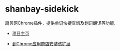 # shanbay-sidekick

扇贝网Chrome插件，提供单词快捷查询及划词翻译等功能.



- [项目主页](http://sidekick.zohosites.com/)


- [到Chrome应用商店安装该扩展](https://chrome.google.com/webstore/detail/%E6%89%87%E8%B4%9Dsidekick/lpecbhfejddelijiphilcmbgohoiphnb?hl=zh-CN&gl=001)
  
  ​